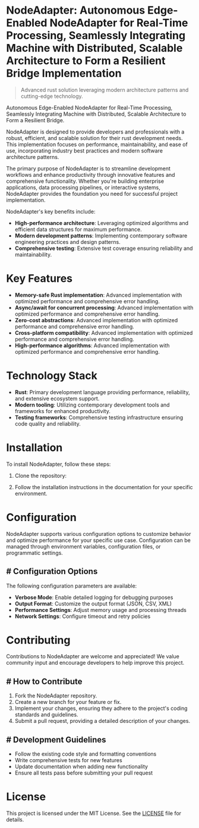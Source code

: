 <!-- fallback_NodeAdapter_20251020184526_68493 -->

# NodeAdapter: Autonomous Edge-Enabled NodeAdapter for Real-Time Processing, Seamlessly Integrating Machine with Distributed, Scalable Architecture to Form a Resilient Bridge Implementation
> Advanced rust solution leveraging modern architecture patterns and cutting-edge technology.

Autonomous Edge-Enabled NodeAdapter for Real-Time Processing, Seamlessly Integrating Machine with Distributed, Scalable Architecture to Form a Resilient Bridge.

NodeAdapter is designed to provide developers and professionals with a robust, efficient, and scalable solution for their rust development needs. This implementation focuses on performance, maintainability, and ease of use, incorporating industry best practices and modern software architecture patterns.

The primary purpose of NodeAdapter is to streamline development workflows and enhance productivity through innovative features and comprehensive functionality. Whether you're building enterprise applications, data processing pipelines, or interactive systems, NodeAdapter provides the foundation you need for successful project implementation.

NodeAdapter's key benefits include:

* **High-performance architecture**: Leveraging optimized algorithms and efficient data structures for maximum performance.
* **Modern development patterns**: Implementing contemporary software engineering practices and design patterns.
* **Comprehensive testing**: Extensive test coverage ensuring reliability and maintainability.

# Key Features

* **Memory-safe Rust implementation**: Advanced implementation with optimized performance and comprehensive error handling.
* **Async/await for concurrent processing**: Advanced implementation with optimized performance and comprehensive error handling.
* **Zero-cost abstractions**: Advanced implementation with optimized performance and comprehensive error handling.
* **Cross-platform compatibility**: Advanced implementation with optimized performance and comprehensive error handling.
* **High-performance algorithms**: Advanced implementation with optimized performance and comprehensive error handling.

# Technology Stack

* **Rust**: Primary development language providing performance, reliability, and extensive ecosystem support.
* **Modern tooling**: Utilizing contemporary development tools and frameworks for enhanced productivity.
* **Testing frameworks**: Comprehensive testing infrastructure ensuring code quality and reliability.

# Installation

To install NodeAdapter, follow these steps:

1. Clone the repository:


2. Follow the installation instructions in the documentation for your specific environment.

# Configuration

NodeAdapter supports various configuration options to customize behavior and optimize performance for your specific use case. Configuration can be managed through environment variables, configuration files, or programmatic settings.

## # Configuration Options

The following configuration parameters are available:

* **Verbose Mode**: Enable detailed logging for debugging purposes
* **Output Format**: Customize the output format (JSON, CSV, XML)
* **Performance Settings**: Adjust memory usage and processing threads
* **Network Settings**: Configure timeout and retry policies

# Contributing

Contributions to NodeAdapter are welcome and appreciated! We value community input and encourage developers to help improve this project.

## # How to Contribute

1. Fork the NodeAdapter repository.
2. Create a new branch for your feature or fix.
3. Implement your changes, ensuring they adhere to the project's coding standards and guidelines.
4. Submit a pull request, providing a detailed description of your changes.

## # Development Guidelines

* Follow the existing code style and formatting conventions
* Write comprehensive tests for new features
* Update documentation when adding new functionality
* Ensure all tests pass before submitting your pull request

# License

This project is licensed under the MIT License. See the [LICENSE](https://github.com/Lyche6666/NodeAdapter/blob/main/LICENSE) file for details.
